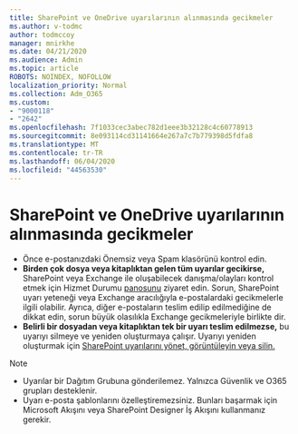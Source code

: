 ```yaml
---
title: SharePoint ve OneDrive uyarılarının alınmasında gecikmeler
ms.author: v-todmc
author: todmccoy
manager: mnirkhe
ms.date: 04/21/2020
ms.audience: Admin
ms.topic: article
ROBOTS: NOINDEX, NOFOLLOW
localization_priority: Normal
ms.collection: Adm_O365
ms.custom:
- "9000118"
- "2642"
ms.openlocfilehash: 7f1033cec3abec782d1eee3b32128c4c60778913
ms.sourcegitcommit: 8e093114cd31141664e267a7c7b779398d5fdfa8
ms.translationtype: MT
ms.contentlocale: tr-TR
ms.lasthandoff: 06/04/2020
ms.locfileid: "44563530"
---
```

# <a name="delays-in-receiving-sharepoint-and-onedrive-alerts"></a>SharePoint ve OneDrive uyarılarının alınmasında gecikmeler

- Önce e-postanızdaki Önemsiz veya Spam klasörünü kontrol edin.
- **Birden çok dosya veya kitaplıktan gelen tüm uyarılar gecikirse,** SharePoint veya Exchange ile oluşabilecek danışma/olayları kontrol etmek için Hizmet Durumu [panosunu](https://portal.office.com/adminportal/home?ref=/servicehealth) ziyaret edin. Sorun, SharePoint uyarı yeteneği veya Exchange aracılığıyla e-postalardaki gecikmelerle ilgili olabilir. Ayrıca, diğer e-postaların teslim edilip edilmediğine de dikkat edin, sorun büyük olasılıkla Exchange gecikmeleriyle birlikte dir.
- **Belirli bir dosyadan veya kitaplıktan tek bir uyarı teslim edilmezse,** bu uyarıyı silmeye ve yeniden oluşturmaya çalışır. Uyarıyı yeniden oluşturmak için [SharePoint uyarılarını yönet, görüntüleyin veya silin.](https://support.microsoft.com/office/99dfb19c-9a90-4a8c-aba1-aa8c8afb0de2)

> [!NOTE]
> - Uyarılar bir Dağıtım Grubuna gönderilemez. Yalnızca Güvenlik ve O365 grupları desteklenir.
> - Uyarı e-posta şablonlarını özelleştiremezsiniz. Bunları başarmak için Microsoft Akışını veya SharePoint Designer İş Akışını kullanmanız gerekir.
